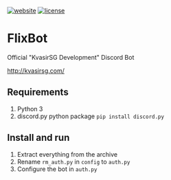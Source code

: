 [![website](https://img.shields.io/badge/Website-KvasigSG-lightgrey.svg)](http://kvasirsg.com/) [![license](https://img.shields.io/github/license/mashape/apistatus.svg)](https://github.com/KvasirSGDevelopment/FlixBot/blob/master/LICENSE.md)
<br>
# FlixBot
Official "KvasirSG Development" Discord Bot

http://kvasirsg.com/

## Requirements

1. Python 3
2. discord.py python package `pip install discord.py`

## Install and run

1. Extract everything from the archive
2. Rename `rm_auth.py` in `config` to `auth.py`
3. Configure the bot in `auth.py`
